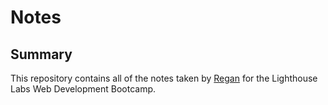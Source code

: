 # Notes


## Summary

This repository contains all of the notes taken by [Regan](https://github.com/reganperkins) for the Lighthouse Labs Web Development Bootcamp.